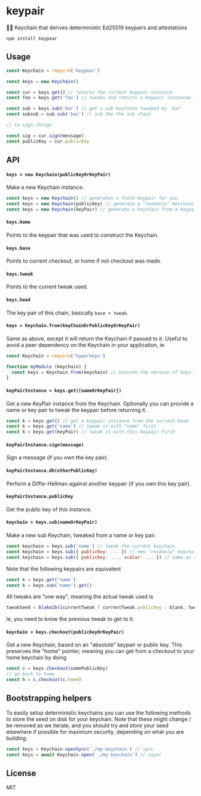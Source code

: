 # keypair

🔑🍐 Keychain that derives deterministic Ed25519 keypairs and attestations

```
npm install keypear
```

## Usage

``` js
const Keychain = require('keypear')

const keys = new Keychain()

const cur = keys.get() // returns the current keypair instance
const foo = keys.get('foo') // tweaks and returns a keypair instancoe for 'foo'

const sub = keys.sub('bar') // get a sub keychain tweaked by 'bar'
const subsub = sub.sub('baz') // sub the the sub chain

// to sign things

const sig = cur.sign(message)
const publicKey = cur.publicKey
```

## API

#### `keys = new Keychain(publicKeyOrKeyPair)`

Make a new Keychain instance.

```js
const keys = new Keychain() // generates a fresh keypair for you
const keys = new Keychain(publicKey) // generate a "readonly" keychain
const keys = new Keychain(keyPair) // generate a keychain from a keypair
```

#### `keys.home`

Points to the keypair that was used to construct the Keychain.

#### `keys.base`

Points to current checkout, or home if not checkout was made.

#### `keys.tweak`

Points to the current tweak used.

#### `keys.head`

The key pair of this chain, basically `base + tweak`.

#### `keys = Keychain.from(keyChainOrPublicKeyOrKeyPair)`

Same as above, except it will return the Keychain if passed to it.
Useful to avoid a peer dependency on the Keychain in your application, ie

```js
const Keychain = require('hyperkeys')

function myModule (keychain) {
  const keys = Keychain.from(keychain) // ensures the version of keys is the one you installed
}
```

#### `keyPairInstance = keys.get([nameOrKeyPair])`

Get a new KeyPair instance from the Keychain. Optionally you can provide a name or key pair to
tweak the keypair before returning it.

```js
const k = keys.get() // get a keypair instance from the current head
const k = keys.get('name') // tweak it with "name" first
const k = keys.get(keyPair) // tweak it with this keypair first
```

#### `keyPairInstance.sign(message)`

Sign a message (if you own the key pair).

#### `keyPairInstance.dh(otherPublicKey)`

Perform a Diffie-Hellman against another keypair (if you own this key pair).

#### `keyPairInstance.publicKey`

Get the public key of this instance.

#### `keychain = keys.sub(nameOrKeyPair)`

Make a new sub Keychain, tweaked from a name or key pair.

```js
const keychain = keys.sub('name') // tweak the current keychain
const keychain = keys.sub({ publicKey: ... }) // new "readonly" keychain
const keychain = keys.sub({ publicKey: ..., scalar: ... }) // same as above to "writable" as well
```

Note that the following keypairs are equivalent

```js
const k = keys.get('name')
const k = keys.sub('name').get()
```

All tweaks are "one way", meaning the actual tweak used is

```js
tweakSeed = blake2b([currentTweak ? currentTweak.publicKey : blank, tweakInput])
```

Ie, you need to know the previous tweak to get to it.

#### `keychain = keys.checkout(publicKeyOrKeyPair)`

Get a new Keychain, based on an "absolute" keypair or public key.
This preserves the "home" pointer, meaning you can get from a checkout to your home keychain by doing

```js
const c = keys.checkout(somePublicKey)
// go back to home
const h = c.checkout(c.home)
```

## Bootstrapping helpers

To easily setup deterministic keychains you can use the following methods to store the seed on disk
for your keychain. Note that these might change / be removed as we iterate, and you should try and store
your seed elsewhere if possible for maximum security, depending on what you are building.

```js
const keys = Keychain.openSync('./my-keychain') // sync
const keys = await Keychain.open('./my-keychain') // async
```

## License

MIT
